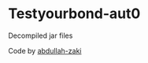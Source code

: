 # Testyourbond-aut0

Decompiled jar files

Code by [abdullah-zaki](https://www.freelancer.com/u/aza577f4c3772a96)
